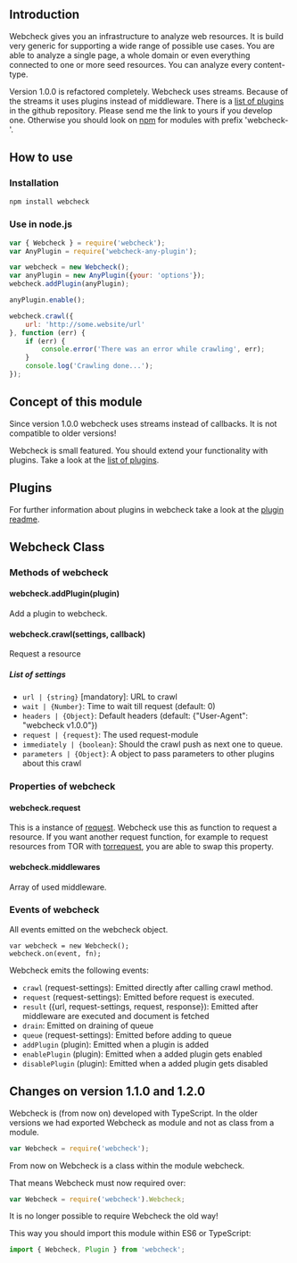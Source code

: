 ## Introduction
Webcheck gives you an infrastructure to analyze web resources. It is build very generic for supporting a wide range of
possible use cases. You are able to analyze a single page, a whole domain or even everything connected to one or more
seed resources. You can analyze every content-type.

Version 1.0.0 is refactored completely. Webcheck uses streams. Because of the streams it uses plugins instead of
middleware. There is a [list of plugins](https://github.com/atd-schubert/node-webcheck/blob/master/PLUGINS.md)
in the github repository. Please send me the link to yours if you develop one. Otherwise you should look on
[npm](https://www.npmjs.com/) for modules with prefix 'webcheck-'.

## How to use

### Installation

```bash
npm install webcheck
```

### Use in node.js

```js
var { Webcheck } = require('webcheck');
var AnyPlugin = require('webcheck-any-plugin');

var webcheck = new Webcheck();
var anyPlugin = new AnyPlugin({your: 'options'});
webcheck.addPlugin(anyPlugin);

anyPlugin.enable();

webcheck.crawl({
    url: 'http://some.website/url'
}, function (err) {
    if (err) {
        console.error('There was an error while crawling', err);
    }
    console.log('Crawling done...');
});
```

## Concept of this module
Since version 1.0.0 webcheck uses streams instead of callbacks. It is not compatible to older versions!

Webcheck is small featured. You should extend your functionality with plugins. Take a look at the
[list of plugins](https://github.com/atd-schubert/node-webcheck/blob/master/PLUGINS.md).

## Plugins

For further information about plugins in webcheck take a look at the [plugin readme](PLUGINS.md).

## Webcheck Class
### Methods of webcheck
#### webcheck.addPlugin(plugin)

Add a plugin to webcheck.

#### webcheck.crawl(settings, callback)

Request a resource

##### List of settings

* `url | {string}` [mandatory]: URL to crawl
* `wait | {Number}`: Time to wait till request (default: 0)
* `headers | {Object}`: Default headers (default: {"User-Agent": "webcheck v1.0.0"})
* `request | {request}`: The used request-module
* `immediately | {boolean}`: Should the crawl push as next one to queue.
* `parameters | {Object}`: A object to pass parameters to other plugins about this crawl

### Properties of webcheck

#### webcheck.request

This is a instance of [request](https://github.com/request/request). Webcheck use this as function to request a
resource. If you want another request function, for example to request resources from TOR with
[torrequest](https://github.com/atd-schubert/torrequest), you are able to swap this property.

#### webcheck.middlewares

Array of used middleware.

### Events of webcheck

All events emitted on the webcheck object.

    var webcheck = new Webcheck();
    webcheck.on(event, fn);

Webcheck emits the following events:

- `crawl` (request-settings): Emitted directly after calling crawl method.
- `request` (request-settings): Emitted before request is executed.
- `result` ({url, request-settings, request, response}): Emitted after middleware are executed and document is fetched
- `drain`: Emitted on draining of queue
- `queue` (request-settings): Emitted before adding to queue
- `addPlugin` (plugin): Emitted when a plugin is added
- `enablePlugin` (plugin): Emitted when a added plugin gets enabled
- `disablePlugin` (plugin): Emitted when a added plugin gets disabled

## Changes on version 1.1.0 and 1.2.0
Webcheck is (from now on) developed with TypeScript. In the older versions we had exported Webcheck as module and not as class from a module.

```js
var Webcheck = require('webcheck');
```
From now on Webcheck is a class within the module webcheck.

That means Webcheck must now required over:

```js
var Webcheck = require('webcheck').Webcheck;
```

It is no longer possible to require Webcheck the old way!

This way you should import this module within ES6 or TypeScript:

```ts
import { Webcheck, Plugin } from 'webcheck';
```